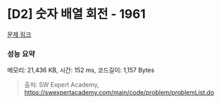 # [D2] 숫자 배열 회전 - 1961 

[문제 링크](https://swexpertacademy.com/main/code/problem/problemDetail.do?contestProbId=AV5Pq-OKAVYDFAUq) 

### 성능 요약

메모리: 21,436 KB, 시간: 152 ms, 코드길이: 1,157 Bytes



> 출처: SW Expert Academy, https://swexpertacademy.com/main/code/problem/problemList.do